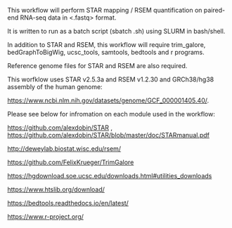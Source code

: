 This workflow will perform STAR mapping / RSEM quantification on paired-end RNA-seq data in <.fastq> format.

It is written to run as a batch script (sbatch .sh) using SLURM in bash/shell. 

In addition to STAR and RSEM, this workflow will require trim_galore, bedGraphToBigWig, ucsc_tools, samtools, bedtools and r programs.

Reference genome files for STAR and RSEM are also required. 

This worfklow uses STAR v2.5.3a and RSEM v1.2.30 and GRCh38/hg38 assembly of the human genome: 

https://www.ncbi.nlm.nih.gov/datasets/genome/GCF_000001405.40/. 

Please see below for infromation on each module used in the workflow:

https://github.com/alexdobin/STAR  ,   https://github.com/alexdobin/STAR/blob/master/doc/STARmanual.pdf

http://deweylab.biostat.wisc.edu/rsem/

https://github.com/FelixKrueger/TrimGalore

https://hgdownload.soe.ucsc.edu/downloads.html#utilities_downloads

https://www.htslib.org/download/

https://bedtools.readthedocs.io/en/latest/

https://www.r-project.org/
